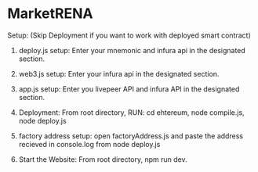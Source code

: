 # MarketRENA

Setup:
(Skip Deployment if you want to work with deployed smart contract)

1. deploy.js setup:
   Enter your mnemonic and infura api in the designated section.

2. web3.js setup:
   Enter your infura api in the designated section.

3. app.js setup:
   Enter you livepeer API and infura API in the designated section.

4. Deployment:
   From root directory, RUN:
   cd ehtereum,
   node compile.js,
   node deploy.js

5. factory address setup:
   open factoryAddress.js and paste the address recieved in console.log from node deploy.js

6. Start the Website:
   From root directory,
   npm run dev.
